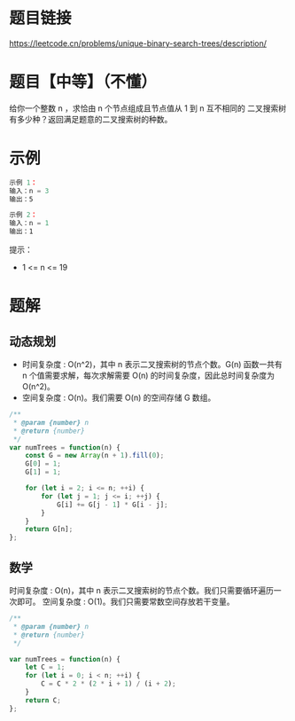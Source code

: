 # 题目链接

https://leetcode.cn/problems/unique-binary-search-trees/description/

# 题目【中等】（不懂）

给你一个整数 n ，求恰由 n 个节点组成且节点值从 1 到 n 互不相同的 二叉搜索树 有多少种？返回满足题意的二叉搜索树的种数。

# 示例

```js
示例 1：
输入：n = 3
输出：5

示例 2：
输入：n = 1
输出：1
```

提示：

- 1 <= n <= 19

# 题解

## 动态规划

- 时间复杂度 : O(n^2)，其中 n 表示二叉搜索树的节点个数。G(n) 函数一共有 n 个值需要求解，每次求解需要 O(n) 的时间复杂度，因此总时间复杂度为 O(n^2)。
- 空间复杂度 : O(n)。我们需要 O(n) 的空间存储 G 数组。
  
```js
/**
 * @param {number} n
 * @return {number}
 */
var numTrees = function(n) {
    const G = new Array(n + 1).fill(0);
    G[0] = 1;
    G[1] = 1;

    for (let i = 2; i <= n; ++i) {
        for (let j = 1; j <= i; ++j) {
            G[i] += G[j - 1] * G[i - j];
        }
    }
    return G[n];
};
```

## 数学

时间复杂度 : O(n)，其中 n 表示二叉搜索树的节点个数。我们只需要循环遍历一次即可。
空间复杂度 : O(1)。我们只需要常数空间存放若干变量。

```js
/**
 * @param {number} n
 * @return {number}
 */

var numTrees = function(n) {
    let C = 1;
    for (let i = 0; i < n; ++i) {
        C = C * 2 * (2 * i + 1) / (i + 2);
    }
    return C;
};
```
